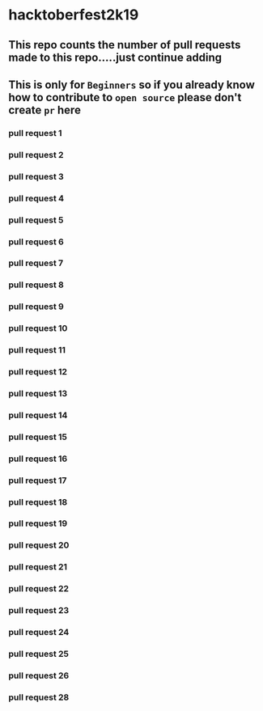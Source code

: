 # hacktoberfest2k19
## This repo counts the number of pull requests made to this repo.....just continue adding
## This is only for `Beginners` so if you already know how to contribute to `open source` please don't create `pr` here
### pull request 1
### pull request 2
### pull request 3
### pull request 4
### pull request 5
### pull request 6
### pull request 7
### pull request 8
### pull request 9
### pull request 10
### pull request 11
### pull request 12
### pull request 13
### pull request 14
### pull request 15
### pull request 16
### pull request 17
### pull request 18
### pull request 19
### pull request 20
### pull request 21
### pull request 22
### pull request 23
### pull request 24
### pull request 25
### pull request 26
### pull request 28
